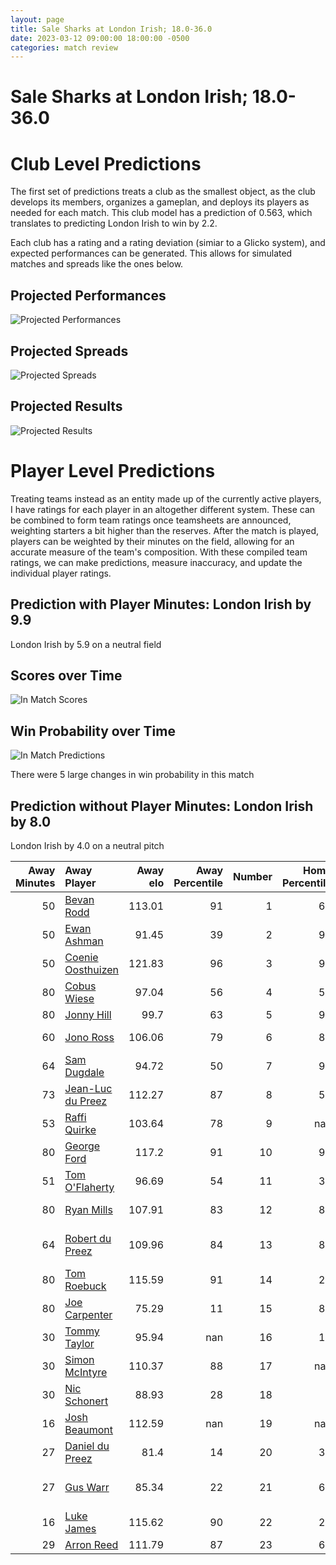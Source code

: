 ```yaml
---  
layout: page  
title: Sale Sharks at London Irish; 18.0-36.0  
date: 2023-03-12 09:00:00 18:00:00 -0500  
categories: match review  
---
```

# Sale Sharks at London Irish; 18.0-36.0

# Club Level Predictions


The first set of predictions treats a club as the smallest object, as the club develops its members, organizes a gameplan, and deploys its players as needed for each match. This club model has a prediction of 0.563, which translates to predicting London Irish to win by 2.2.

Each club has a rating and a rating deviation (simiar to a Glicko system), and expected performances can be generated. This allows for simulated matches and spreads like the ones below.
## Projected Performances


![Projected Performances](plots/performances_2023-03-12-LondonIrish-SaleSharks.png)
## Projected Spreads


![Projected Spreads](plots/spreads_2023-03-12-LondonIrish-SaleSharks.png)
## Projected Results


![Projected Results](plots/resultbar_2023-03-12-LondonIrish-SaleSharks.png)
# Player Level Predictions


Treating teams instead as an entity made up of the currently active players, I have ratings for each player in an altogether different system. These can be combined to form team ratings once teamsheets are announced, weighting starters a bit higher than the reserves. After the match is played, players can be weighted by their minutes on the field, allowing for an accurate measure of the team's composition. With these compiled team ratings, we can make predictions, measure inaccuracy, and update the individual player ratings.
## Prediction with Player Minutes: London Irish by 9.9


London Irish by 5.9 on a neutral field
## Scores over Time


![In Match Scores](plots/recap_scores_2023-03-12-LondonIrish-SaleSharks.png)
## Win Probability over Time


![In Match Predictions](plots/recap_prob_2023-03-12-LondonIrish-SaleSharks.png)

There were 5 large changes in win probability in this match
## Prediction without Player Minutes: London Irish by 8.0


London Irish by 4.0 on a neutral pitch



|   Away Minutes | Away Player                                                       |   Away elo |   Away Percentile |   Number |   Home Percentile |   Home elo | Home Player                                                                       |   Home Minutes |
|---------------:|:------------------------------------------------------------------|-----------:|------------------:|---------:|------------------:|-----------:|:----------------------------------------------------------------------------------|---------------:|
|             50 | [Bevan Rodd](..//playerfiles//BevanRodd_cleaned.md)               |     113.01 |                91 |        1 |                63 |      98.49 | [Facundo Gigena](..//playerfiles//FacundoGigena_cleaned.md)                       |             56 |
|             50 | [Ewan Ashman](..//playerfiles//EwanAshman_cleaned.md)             |      91.45 |                39 |        2 |                93 |     115.84 | [Agustin Creevy](..//playerfiles//AgustinCreevy_cleaned.md)                       |             53 |
|             50 | [Coenie Oosthuizen](..//playerfiles//CoenieOosthuizen_cleaned.md) |     121.83 |                96 |        3 |                91 |     113.02 | [Oli Hoskins](..//playerfiles//OliHoskins_cleaned.md)                             |             62 |
|             80 | [Cobus Wiese](..//playerfiles//CobusWiese_cleaned.md)             |      97.04 |                56 |        4 |                53 |      96.11 | [Api Ratuniyarawa](..//playerfiles//ApiRatuniyarawa_cleaned.md)                   |             62 |
|             80 | [Jonny Hill](..//playerfiles//JonnyHill_cleaned.md)               |      99.7  |                63 |        5 |                98 |     135.72 | [Rob Simmons](..//playerfiles//RobSimmons_cleaned.md)                             |             80 |
|             60 | [Jono Ross](..//playerfiles//JonoRoss_cleaned.md)                 |     106.06 |                79 |        6 |                81 |     108.22 | [Matt Rogerson](..//playerfiles//MattRogerson_cleaned.md)                         |             73 |
|             64 | [Sam Dugdale](..//playerfiles//SamDugdale_cleaned.md)             |      94.72 |                50 |        7 |                98 |     135.71 | [Tom Pearson](..//playerfiles//TomPearson_cleaned.md)                             |             80 |
|             73 | [Jean-Luc du Preez](..//playerfiles//Jean-LucduPreez_cleaned.md)  |     112.27 |                87 |        8 |                52 |      96.18 | [So'otala Fa'aso'o](..//playerfiles//So'otalaFa'aso'o_cleaned.md)                 |             47 |
|             53 | [Raffi Quirke](..//playerfiles//RaffiQuirke_cleaned.md)           |     103.64 |                78 |        9 |               nan |      92.91 | [Hugh O'Sullivan](..//playerfiles//HughO'Sullivan_cleaned.md)                     |             53 |
|             80 | [George Ford](..//playerfiles//GeorgeFord_cleaned.md)             |     117.2  |                91 |       10 |                96 |     127.72 | [Paddy Jackson](..//playerfiles//PaddyJackson_cleaned.md)                         |             80 |
|             51 | [Tom O'Flaherty](..//playerfiles//TomO'Flaherty_cleaned.md)       |      96.69 |                54 |       11 |                34 |      90.21 | [Ollie Hassell-Collins](..//playerfiles//OllieHassell-Collins_cleaned.md)         |             80 |
|             80 | [Ryan Mills](..//playerfiles//RyanMills_cleaned.md)               |     107.91 |                83 |       12 |                81 |     107.12 | [Rory Jennings](..//playerfiles//RoryJennings_cleaned.md)                         |             73 |
|             64 | [Robert du Preez](..//playerfiles//RobertduPreez_cleaned.md)      |     109.96 |                84 |       13 |                89 |     113.7  | [Benhard Janse van Rensburg](..//playerfiles//BenhardJansevanRensburg_cleaned.md) |             80 |
|             80 | [Tom Roebuck](..//playerfiles//TomRoebuck_cleaned.md)             |     115.59 |                91 |       14 |                27 |      88.36 | [Lucio Cinti](..//playerfiles//LucioCinti_cleaned.md)                             |             80 |
|             80 | [Joe Carpenter](..//playerfiles//JoeCarpenter_cleaned.md)         |      75.29 |                11 |       15 |                86 |     111.35 | [Ben Loader](..//playerfiles//BenLoader_cleaned.md)                               |             80 |
|             30 | [Tommy Taylor](..//playerfiles//TommyTaylor_cleaned.md)           |      95.94 |               nan |       16 |                11 |      80.45 | [Mike Willemse](..//playerfiles//MikeWillemse_cleaned.md)                         |             27 |
|             30 | [Simon McIntyre](..//playerfiles//SimonMcIntyre_cleaned.md)       |     110.37 |                88 |       17 |               nan |      92.76 | [Tarek Haffar](..//playerfiles//TarekHaffar_cleaned.md)                           |             27 |
|             30 | [Nic Schonert](..//playerfiles//NicSchonert_cleaned.md)           |      88.93 |                28 |       18 |                 8 |      78.84 | [Lovejoy Chawatama](..//playerfiles//LovejoyChawatama_cleaned.md)                 |             18 |
|             16 | [Josh Beaumont](..//playerfiles//JoshBeaumont_cleaned.md)         |     112.59 |               nan |       19 |               nan |      91.21 | [Josh Caulfield](..//playerfiles//JoshCaulfield_cleaned.md)                       |             18 |
|             27 | [Daniel du Preez](..//playerfiles//DanielduPreez_cleaned.md)      |      81.4  |                14 |       20 |                34 |      89.89 | [Josh Basham](..//playerfiles//JoshBasham_cleaned.md)                             |              7 |
|             27 | [Gus Warr](..//playerfiles//GusWarr_cleaned.md)                   |      85.34 |                22 |       21 |                66 |     100.8  | [Chandler Cunningham-South](..//playerfiles//ChandlerCunningham-South_cleaned.md) |             30 |
|             16 | [Luke James](..//playerfiles//LukeJames_cleaned.md)               |     115.62 |                90 |       22 |                24 |      86.2  | [Joe Powell](..//playerfiles//JoePowell_cleaned.md)                               |             27 |
|             29 | [Arron Reed](..//playerfiles//ArronReed_cleaned.md)               |     111.79 |                87 |       23 |                62 |      99.35 | [James Stokes](..//playerfiles//JamesStokes_cleaned.md)                           |              7 |

